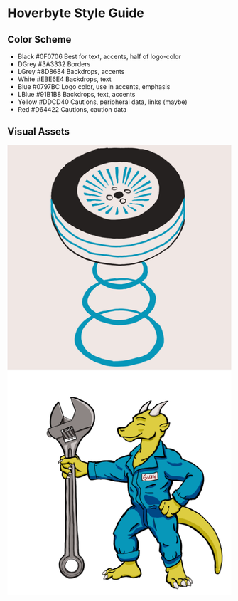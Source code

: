 # Hoverbyte Style Guide

## Color Scheme

- Black #0F0706 Best for text, accents, half of logo-color
- DGrey #3A3332 Borders
- LGrey #8D8684 Backdrops, accents
- White #EBE6E4 Backdrops, text
- Blue #0797BC Logo color, use in accents, emphasis
- LBlue #91B1B8 Backdrops, text, accents
- Yellow #DDCD40 Cautions, peripheral data, links (maybe)
- Red #D64422 Cautions, caution data

## Visual Assets

![Hoverbyte Logo](/assets/HOVERBYTE_LOGO_512.png)
![Hoverbyte Mascot](/assets/hoverbyte_mascot05.png)
